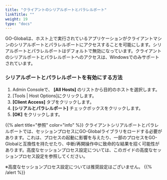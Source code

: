 ```yaml
---
title: "クライアントのシリアルポートとパラレルポート"
linkTitle: ""
weight: 19
type: "docs"
---
```

GO-Globalは、ホスト上で実行されているアプリケーションがクライアントマシンのシリアルポートとパラレルポートにアクセスすることを可能にします。シリアルポートとパラレルポートはデフォルトで無効になっています。クライアントのシリアルポートとパラレルポートへのアクセスは、Windowsでのみサポートされています。

### シリアルポートとパラレルポートを有効にする方法

1. Admin Consoleで、 **[All Hosts]** のリストから目的のホストを選択します。
2. [Tools | Host Options]にクリックします。
3. **[Client Access]** タブをクリックします。
4. **[シリアルとパラレルポート]** チェックボックスをクリックします。
5. **[OK]** をクリックします。

{{% alert title="参照" color="info" %}}
クライアントシリアルポートとパラレルポートでは、セッションプロセスにGO-Globalライブラリをロードする必要があります。これは、プロセスの起動に影響を与えたり、一部のプロセスをGO-Globalと互換性を持たせたり、中断/再開操作中に致命的な結果を招く可能性があります。高度なセッションプロセス設定については、このガイドの高度なセッションプロセス設定を参照してください。

※高度なセッションプロセス設定については推奨設定はございません。
{{% /alert %}}
